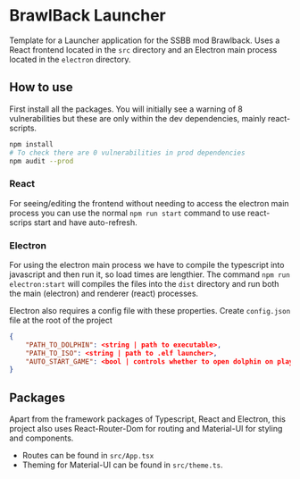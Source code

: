 # BrawlBack Launcher

Template for a Launcher application for the SSBB mod Brawlback. Uses a React frontend located in the ```src``` directory and an Electron main process located in the ```electron``` directory.

## How to use

First install all the packages. You will initially see a warning of 8 vulnerabilities but these are only within the dev dependencies, mainly react-scripts.

```sh
npm install
# To check there are 0 vulnerabilities in prod dependencies
npm audit --prod
```

### React

For seeing/editing the frontend without needing to access the electron main process you can use the normal ```npm run start``` command to use react-scrips start and have auto-refresh.

### Electron

For using the electron main process we have to compile the typescript into javascript and then run it, so load times are lengthier. The command ```npm run electron:start``` will compiles the files into the ```dist```  directory and run both the main (electron) and renderer (react) processes.

Electron also requires a config file with these properties. Create `config.json` file at the root of the project

```json
{
    "PATH_TO_DOLPHIN": <string | path to executable>,
    "PATH_TO_ISO": <string | path to .elf launcher>,
    "AUTO_START_GAME": <bool | controls whether to open dolphin on playbutton>
}
```

## Packages

Apart from the framework packages of  Typescript, React and Electron, this project also uses React-Router-Dom for routing and Material-UI for styling and components.

- Routes can be found in ```src/App.tsx```
- Theming for Material-UI can be found in ```src/theme.ts```.
